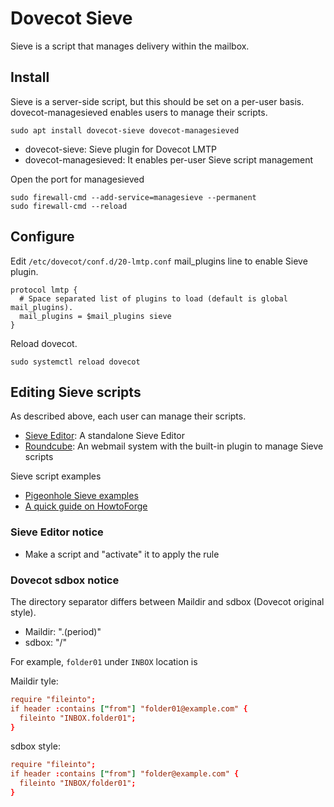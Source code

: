 # Dovecot Sieve

Sieve is a script that manages delivery within the mailbox.

## Install

Sieve is a server-side script, but this should be set on a per-user basis.  
dovecot-managesieved enables users to manage their scripts.

```console
sudo apt install dovecot-sieve dovecot-managesieved
```

- dovecot-sieve: Sieve plugin for Dovecot LMTP
- dovecot-managesieved: It enables per-user Sieve script management

Open the port for managesieved

```console
sudo firewall-cmd --add-service=managesieve --permanent
sudo firewall-cmd --reload
```

## Configure

Edit `/etc/dovecot/conf.d/20-lmtp.conf` mail_plugins line to enable Sieve plugin.

```config
protocol lmtp {
  # Space separated list of plugins to load (default is global mail_plugins).
  mail_plugins = $mail_plugins sieve
}
```

Reload dovecot.

```console
sudo systemctl reload dovecot
```

## Editing Sieve scripts

As described above, each user can manage their scripts.

- [Sieve Editor](https://github.com/thsmi/sieve/releases): A standalone Sieve Editor
- [Roundcube](https://roundcube.net/): An webmail system with the built-in plugin to manage Sieve scripts

Sieve script examples

- [Pigeonhole Sieve examples](https://doc.dovecot.org/configuration_manual/sieve/examples/)
- [A quick guide on HowtoForge](https://www.howtoforge.com/sieve_mail_filtering)

### Sieve Editor notice

- Make a script and "activate" it to apply the rule

### Dovecot sdbox notice

The directory separator differs between Maildir and sdbox (Dovecot original style).

- Maildir: ".(period)"
- sdbox: "/"

For example, `folder01` under `INBOX` location is

Maildir tyle:

```conf
require "fileinto";
if header :contains ["from"] "folder01@example.com" {
  fileinto "INBOX.folder01";
}
```

sdbox style:

```conf
require "fileinto";
if header :contains ["from"] "folder@example.com" {
  fileinto "INBOX/folder01";
}
```
